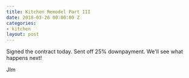 ```yaml
---
title: Kitchen Remodel Part III
date: 2018-03-26 00:00:00 Z
categories:
- kitchen
layout: post
---
```


Signed the contract today. Sent off 25% downpayment. We'll see what happens next! 

JIm

